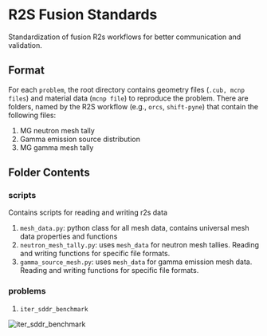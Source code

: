 # R2S Fusion Standards
Standardization of fusion R2s workflows for better communication and validation.

## Format

For each `problem`, the root directory contains geometry files (`.cub, mcnp files`) and material data (`mcnp file`)
to reproduce the problem. There are folders, named by the R2S workflow (e.g., `orcs`, `shift-pyne`) that contain
the following files:
1. MG neutron mesh tally
2. Gamma emission source distribution
3. MG gamma mesh tally


## Folder Contents


### scripts

Contains scripts for reading and writing r2s data
1. `mesh_data.py`: python class for all mesh data, contains universal mesh data properties and functions
2. `neutron_mesh_tally.py`: uses `mesh_data` for neutron mesh tallies. Reading and writing functions for specific file formats.
3. `gamma_source_mesh.py`: uses `mesh_data` for gamma emission mesh data. Reading and writing functions for specific file formats.


### problems

1. `iter_sddr_benchmark`

![iter_sddr_benchmark](https://github.com/jbae11/r2s_standards/problems/iter_sddr_benchmark/imgs/iter_sddr_comp_benchmark.png)
